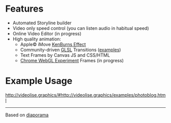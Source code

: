 # Features

- Automated Storyline builder
- Video only speed control (you can listen audio in habitual speed)
- Online Video Editor (in progress)
- High quality animation:
    * Apple&copy; iMove [KenBurns Effect]
    * Community-driven [GLSL] Transitions ([examples][Transitions])
    * Text Frames by Canvas JS and CSS/HTML
    * [Chrome WebGL Experiment] Frames (in progress)

# Example Usage

http://videolise.graphics/#http://videolise.graphics/examples/photoblog.html

---
Based on [diaporama](https://github.com/gre/diaporama/)

[KenBurns Effect]: https://en.wikipedia.org/wiki/Ken_Burns_effect
[Chrome WebGL Experiment]: https://www.chromeexperiments.com/webgl
[GLSL]: http://glslsandbox.com
[Transitions]: http://greweb.me/glsl-transition/examples/3/